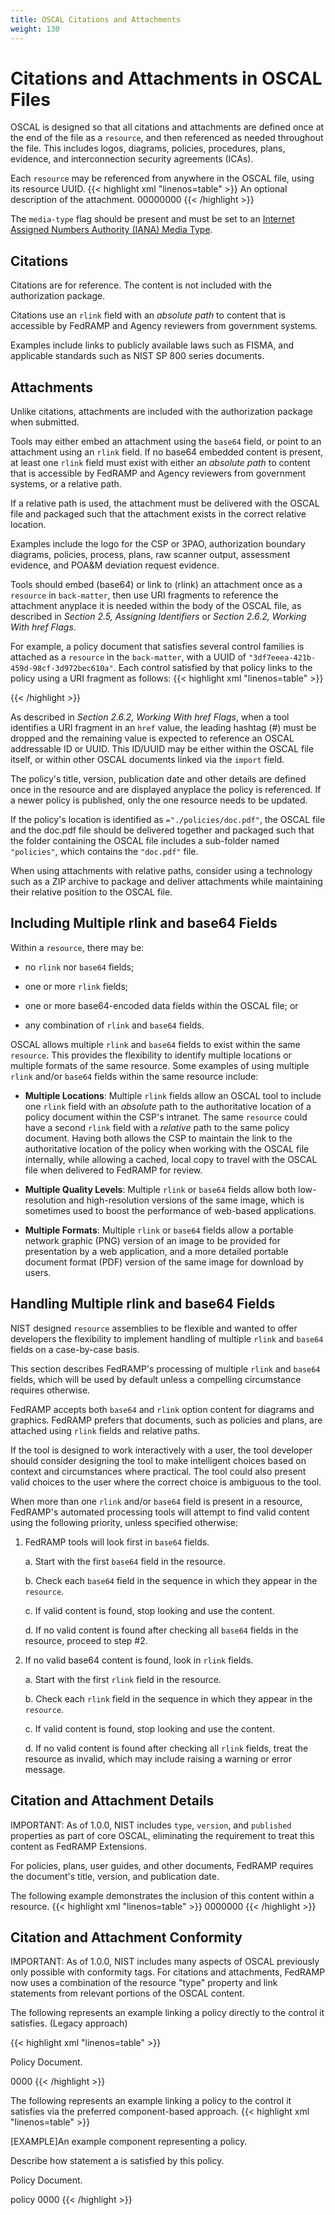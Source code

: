 ```yaml
---
title: OSCAL Citations and Attachments
weight: 130
---
```


# Citations and Attachments in OSCAL Files

OSCAL is designed so that all citations and attachments are defined once
at the end of the file as a `resource`, and then referenced as needed
throughout the file. This includes logos, diagrams, policies,
procedures, plans, evidence, and interconnection security agreements
(ICAs).

Each `resource` may be referenced from anywhere in the OSCAL file, using
its resource UUID.
{{< highlight xml "linenos=table" >}}
  <back-matter>
    <resource uuid="3df7eeea-421b-459d-98cf-3d972bec610a">
        <title>Attachment or Document Title</title>
        <desc>An optional description of the attachment.</desc>
        <rlink href="./relative/path/doc.pdf" media-type="application/pdf"
        />
        <rlink href="/absolute/path/doc.pdf" media-type="application/pdf"
        />
        <base64 filename="doc.pdf" media-type="application/pdf">
        00000000
        </base64>
    </resource>
  </back-matter>
{{< /highlight >}}

The `media-type` flag should be present and must be set to an [Internet
Assigned Numbers Authority (IANA) Media
Type](http://www.iana.org/assignments/media-types/media-types.xhtml).

## Citations

Citations are for reference. The content is not included with the
authorization package.

Citations use an `rlink` field with an *absolute path* to content that is
accessible by FedRAMP and Agency reviewers from government systems.

Examples include links to publicly available laws such as FISMA, and
applicable standards such as NIST SP 800 series documents.

## Attachments

Unlike citations, attachments are included with the authorization
package when submitted.

Tools may either embed an attachment using the `base64` field, or point to an attachment using an `rlink` field. If no base64 embedded content is
present, at least one `rlink` field must exist with either an *absolute
path* to content that is accessible by FedRAMP and Agency reviewers from
government systems, or a relative path.

If a relative path is used, the attachment must be delivered with the
OSCAL file and packaged such that the attachment exists in the correct
relative location.

Examples include the logo for the CSP or 3PAO, authorization boundary
diagrams, policies, process, plans, raw scanner output, assessment
evidence, and POA&M deviation request evidence.

Tools should embed (base64) or link to (rlink) an attachment once as a
`resource` in `back-matter`, then use URI fragments to reference the
attachment anyplace it is needed within the body of the OSCAL file, as
described in *Section 2.5, Assigning Identifiers* or *Section 2.6.2,
Working With href Flags*.

For example, a policy document that satisfies several control families
is attached as a `resource` in the `back-matter`, with a UUID of
`"3df7eeea-421b-459d-98cf-3d972bec610a"`. Each control satisfied by that
policy links to the policy using a URI fragment as follows:
{{< highlight xml "linenos=table" >}}
<link href="#3df7eeea-421b-459d-98cf-3d972bec610a" rel="policy" />
{{< /highlight >}}

As described in *Section 2.6.2, Working With href Flags*, when a tool
identifies a URI fragment in an `href` value, the leading hashtag (#) must
be dropped and the remaining value is expected to reference an OSCAL
addressable ID or UUID. This ID/UUID may be either within the OSCAL file
itself, or within other OSCAL documents linked via the `import` field.

The policy's title, version, publication date and other details are
defined once in the resource and are displayed anyplace the policy is
referenced. If a newer policy is published, only the one resource
needs to be updated.

If the policy's location is identified as `="./policies/doc.pdf"`, the
OSCAL file and the doc.pdf file should be delivered together and
packaged such that the folder containing the OSCAL file includes a
sub-folder named `"policies"`, which contains the `"doc.pdf"` file.

When using attachments with relative paths, consider using a technology
such as a ZIP archive to package and deliver attachments while
maintaining their relative position to the OSCAL file.

## Including Multiple rlink and base64 Fields

Within a `resource`, there may be:

-   no `rlink` nor `base64` fields;

-   one or more `rlink` fields;

-   one or more base64-encoded data fields within the OSCAL file; or

-   any combination of `rlink` and `base64` fields.

OSCAL allows multiple `rlink` and `base64` fields to exist within the same `resource`. This provides the flexibility to identify multiple locations or multiple formats of the same resource. Some examples of using
multiple `rlink` and/or `base64` fields within the same resource include:

-   **Multiple Locations**: Multiple `rlink` fields allow an OSCAL tool to
    include one `rlink` field with an *absolute* path to the authoritative
    location of a policy document within the CSP's intranet. The same
    `resource` could have a second `rlink` field with a *relative* path to
    the same policy document. Having both allows the CSP to maintain the
    link to the authoritative location of the policy when working with the
    OSCAL file internally, while allowing a cached, local copy to travel
    with the OSCAL file when delivered to FedRAMP for review.

-   **Multiple Quality Levels**: Multiple `rlink` or `base64` fields allow
    both low-resolution and high-resolution versions of the same image,
    which is sometimes used to boost the performance of web-based
    applications.

-   **Multiple Formats**: Multiple `rlink` or `base64` fields allow a
    portable network graphic (PNG) version of an image to be provided
    for presentation by a web application, and a more detailed portable
    document format (PDF) version of the same image for download by
    users.

## Handling Multiple rlink and base64 Fields

NIST designed `resource` assemblies to be flexible and wanted to offer
developers the flexibility to implement handling of multiple `rlink` and
`base64` fields on a case-by-case basis.

This section describes FedRAMP's processing of multiple `rlink` and
`base64` fields, which will be used by default unless a compelling
circumstance requires otherwise.

FedRAMP accepts both `base64` and `rlink` option content for diagrams and
graphics. FedRAMP prefers that documents, such as policies and plans, are
attached using `rlink` fields and relative paths.

If the tool is designed to work interactively with a user, the tool
developer should consider designing the tool to make intelligent choices
based on context and circumstances where practical. The tool could also
present valid choices to the user where the correct choice is ambiguous
to the tool.

When more than one `rlink` and/or `base64` field is present in a resource,
FedRAMP's automated processing tools will attempt to find valid content
using the following priority, unless specified otherwise:

1.  FedRAMP tools will look first in `base64` fields.

    a.  Start with the first `base64` field in the resource.

    b.  Check each `base64` field in the sequence in which they appear in
        the `resource`.

    c.  If valid content is found, stop looking and use the content.

    d.  If no valid content is found after checking all `base64` fields in
        the resource, proceed to step #2.

2.  If no valid base64 content is found, look in `rlink` fields.

    a.  Start with the first `rlink` field in the resource.

    b.  Check each `rlink` field in the sequence in which they appear in
        the `resource`.

    c.  If valid content is found, stop looking and use the content.

    d.  If no valid content is found after checking all `rlink` fields,
        treat the resource as invalid, which may include raising a
        warning or error message.

## Citation and Attachment Details

IMPORTANT: As of 1.0.0, NIST includes `type`, `version`, and `published`
properties as part of core OSCAL, eliminating the requirement to treat
this content as FedRAMP Extensions.

For policies, plans, user guides, and other documents, FedRAMP requires
the document's title, version, and publication date.

The following example demonstrates the inclusion of this content within
a resource.
  {{< highlight xml "linenos=table" >}}
  <back-matter>
    <resource uuid="3df7eeea-421b-459d-98cf-3d972bec610a">
        <title>Attachment or Document Title</title>
        <prop name="type" value="policy"/>
        <prop name="version" value="2.1"/>
        <prop name="published" value="2018-11-11T00:00:00Z"/>
        <base64>0000000</base64>
        <rlink href="./rel/path/doc.pdf" media-type="application/pdf" />
        <rlink href="/absolute/path/doc.pdf" media-type="application/pdf"
        />
    </resource>
  </back-matter>
  {{< /highlight >}}

## Citation and Attachment Conformity

IMPORTANT: As of 1.0.0, NIST includes many aspects of OSCAL previously
only possible with conformity tags. For citations and attachments,
FedRAMP now uses a combination of the resource "type" property and
link statements from relevant portions of the OSCAL content.

The following represents an example linking a policy directly to the
control it satisfies. (Legacy approach)

  {{< highlight xml "linenos=table" >}}
  <control-implementation>
    <implemented-requirement control-id='ac-1'
    uuid="[uuid-value]">
        <statement>
            <link href="#090ab379-2089-4830-b9fd-26d0729e22e9"
        rel="policy" />
        </statement>
    </implemented-requirement>
  </control-implementation>
  
  <back-matter>
    <resource uuid="090ab379-2089-4830-b9fd-26d0729e22e9">
        <title>Access Control and Identity Management Policy</title>
        <description>
        <p>Policy Document.</p>
        </description>
        <prop name="type" value="policy"/>
        <base64 filename="./documents/policies/sample_policy.pdf">
        0000
        </base64>
    </resource>
  </back-matter>
  {{< /highlight >}}

The following represents an example linking a policy to the control it
satisfies via the preferred component-based approach.
  {{< highlight xml "linenos=table" >}}
  <system-implementation>
    <component uuid="f25e84bf-3e57-48c3-ac0b-7a567b3af79e"
    type="policy">
        <title>[EXAMPLE]Access Control and Identity Management
        Policy</title>
        <description>
            <p>[EXAMPLE]An example component representing a policy.</p>
        </description>
        <link href="#090ab379-2089-4830-b9fd-26d0729e22e9" rel="policy"
        />
        <status state="operational"/>
    </component>
  </system-implementation>
  
  <control-implementation>
    <implemented-requirement control-id="ac-1"
    uuid="[uuid-value]">
        <statement statement-id="ac-1_smt.a"
        uuid="fb4d039a-dc4f-46f5-9c1f-f6343eaf69bc">
            <by-component
            component-uuid="f25e84bf-3e57-48c3-ac0b-7a567b3af79e">
                <description>
                    <p>Describe how statement a is satisfied by this policy.</p>
                </description>
            </by-component>
        </statement>
    </implemented-requirement>
  </control-implementation>
  
  <back-matter>
    <resource uuid="090ab379-2089-4830-b9fd-26d0729e22e9">
        <title>Access Control and Identity Management Policy</title>
        <description>
        <p>Policy Document.</p>
        </description>
        <prop name="type">policy</prop>
        <base64
        filename="./documents/policies/sample_policy.pdf">0000</base64>
    </resource>
  </back-matter>
  {{< /highlight >}}
